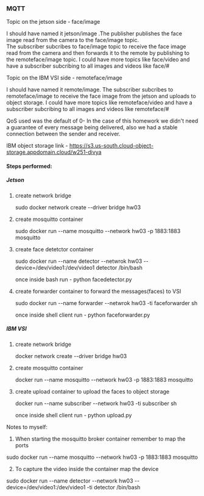 ### MQTT

Topic on the jetson side - face/image

I should have named it jetson/image .The publisher publishes the face image read from the camera to the face/image topic.  
The subscriber subcribes to face/image topic to receive the face image read from the camera and then forwards it to the remote by publishing to the remoteface/image topic. I could have more topics like face/video and have a subscriber subcribing to all images and videos like face/#

Topic on the IBM VSI side - remoteface/image

I should have named it remote/image. The subscriber subcribes to remoteface/image to receive the face image from the jetson and uploads to object storage. I could have more topics like remoteface/video and have a subscriber subcribing to all images and videos like remoteface/#

QoS used was the default of 0- In the case of this homework we didn't need a guarantee of every message being delivered, also we had a stable connection between the sender and receiver.

IBM object storage link - https://s3.us-south.cloud-object-storage.appdomain.cloud/w251-divya

#### Steps performed:
##### Jetson
1. create network bridge

   sudo docker network create --driver bridge hw03
   
2. create mosquitto container

   sudo docker run --name mosquitto --network hw03 -p 1883:1883 mosquitto
   
3. create face detetctor container

   sudo docker run --name detector --netwrok hw03 --device=/dev/video1:/dev/video1 detector /bin/bash
   
   once inside bash run - python facedetector.py
   
4. create forwarder container to forward the messages(faces) to VSI

   sudo docker run --name forwarder --netwrok hw03 -ti faceforwarder sh
   
   once inside shell client run - python faceforwarder.py

##### IBM VSI
1. create network bridge

   docker network create --driver bridge hw03
   
2. create mosquitto container

   docker run --name mosquitto --network hw03 -p 1883:1883 mosquitto
   
3. create upload container to upload the faces to object storage

   docker run --name subscriber --network hw03 -ti subscriber sh
   
   once inside shell client run - python upload.py

Notes to myself: 
1. When starting the mosquitto broker container remember to map the ports

sudo docker run --name mosquitto --network hw03 -p 1883:1883 mosquitto

2. To capture the video inside the container map the device

sudo docker run --name detector --network hw03 --device=/dev/video1:/dev/video1 -ti detector /bin/bash

